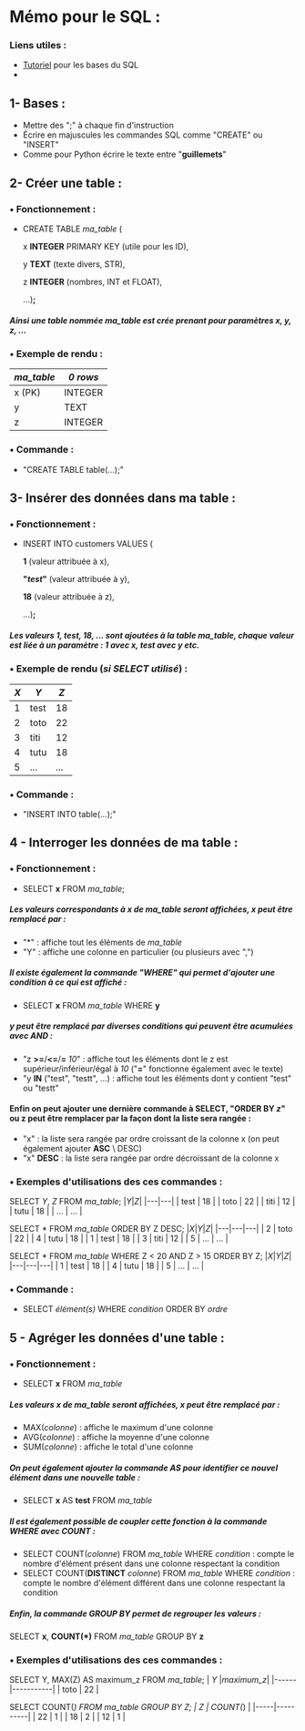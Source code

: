 # Mémo pour le SQL :

### Liens utiles :
- [Tutoriel](https://fr.khanacademy.org/computing/computer-programming/sql?ref=resume_learning#sql-basics) pour les bases du SQL
-


## 1- Bases :

- Mettre des ";" à chaque fin d'instruction
- Écrire en majuscules les commandes SQL comme "CREATE" ou "INSERT"
- Comme pour Python écrire le texte entre "**guillemets**"


## 2- **Créer** une table :

### • Fonctionnement :

- CREATE TABLE *ma_table* (

    x **INTEGER** PRIMARY KEY (utile pour les ID),

    y **TEXT** (texte divers, STR), 

    z **INTEGER** (nombres, INT et FLOAT), 
    
    ...)**;**

##### Ainsi une table nommée *ma_table* est crée prenant pour paramètres **x**, **y**, **z**, ...

### • Exemple de rendu :

|*ma_table*|*0 rows*|
|----------|--------|
|  x (PK)  |  INTEGER  |
|  y  |  TEXT  |
|  z  |  INTEGER  |

### • Commande :

- "CREATE TABLE table(...);"


## 3- **Insérer** des données dans ma table :

### • Fonctionnement :

- INSERT INTO customers VALUES (

    **1** (valeur attribuée à x), 

    **"*test*"** (valeur attribuée à y),

    **18** (valeur attribuée à z),
    
    ...)**;**

##### Les valeurs 1, test, 18, ... sont ajoutées à la table *ma_table*, chaque valeur est liée à un paramètre : 1 avec x, test avec y etc.

### • Exemple de rendu (*si SELECT utilisé*) :

|*X*|*Y*|*Z*|
|---|---|---|
| 1 | test | 18 |
| 2 | toto | 22 |
| 3 | titi | 12 |
| 4 | tutu | 18 |
| 5 | ... | ... |

### • Commande :

- "INSERT INTO table(...);"

## 4 - **Interroger** les données de ma table :

### • Fonctionnement :

- SELECT **x** FROM *ma_table*;

##### Les valeurs correspondants à **x** de *ma_table* seront affichées, x peut être remplacé par :
- "*" : affiche tout les éléments de *ma_table*
- "Y" : affiche une colonne en particulier (ou plusieurs avec ",")

##### Il existe également la commande "**WHERE**" qui permet d'ajouter une condition à ce qui est affiché :
- SELECT **x** FROM *ma_table* WHERE **y**

##### **y** peut être remplacé par diverses conditions qui peuvent être acumulées avec **AND** :
- "z **>=**/**<=**/**=** *10*" : affiche tout les éléments dont le z est supérieur/inférieur/égal à *10* ("**=**" fonctionne également avec le texte)
- "y **IN** ("test", "testt", ...) : affiche tout les éléments dont y contient "test" ou "testt"

#### Enfin on peut ajouter une dernière commande à SELECT, "**ORDER BY** *z*" ou z peut être remplacer par la façon dont la liste sera rangée :
- "x" : la liste sera rangée par ordre croissant de la colonne x (on peut également ajouter **ASC** \ DESC)
- "x" **DESC** : la liste sera rangée par ordre décroissant de la colonne x

### • Exemples d'utilisations des ces commandes :

SELECT *Y*, *Z* FROM *ma_table*;
|*Y*|*Z*|
|---|---|
| test | 18 |
| toto | 22 |
| titi | 12 |
| tutu | 18 |
| ... | ... |

SELECT * FROM *ma_table* ORDER BY Z DESC;
|*X*|*Y*|*Z*|
|---|---|---|
| 2 | toto | 22 |
| 4 | tutu | 18 |
| 1 | test | 18 |
| 3 | titi | 12 |
| 5 | ... | ... |

SELECT * FROM *ma_table* WHERE Z < 20 AND Z > 15 ORDER BY Z;
|*X*|*Y*|*Z*|
|---|---|---|
| 1 | test | 18 |
| 4 | tutu | 18 |
| 5 | ... | ... |

### • Commande :

- SELECT *élément(s)* WHERE *condition* ORDER BY *ordre*

## 5 - **Agréger** les données d'une table :

### • Fonctionnement :

- SELECT **x** FROM *ma_table*

##### Les valeurs **x** de *ma_table* seront affichées, x peut être remplacé par :
- MAX(*colonne*) : affiche le maximum d'une colonne
- AVG(*colonne*) : affiche la moyenne d'une colonne
- SUM(*colonne*) : affiche le total d'une colonne

##### On peut également ajouter la commande **AS** pour identifier ce nouvel élément dans une nouvelle table :
- SELECT **x** AS **test** FROM *ma_table*

##### Il est également possible de coupler cette fonction à la commande **WHERE** avec **COUNT** :
- SELECT COUNT(*colonne*) FROM *ma_table* WHERE *condition* : compte le nombre d'élément présent dans une colonne respectant la condition
- SELECT COUNT(**DISTINCT** *colonne*) FROM *ma_table* WHERE *condition* : compte le nombre d'élément différent dans une colonne respectant la condition

##### Enfin, la commande **GROUP BY** permet de regrouper les valeurs :
SELECT **x**, **COUNT(*)** FROM *ma_table* GROUP BY **z**

### • Exemples d'utilisations des ces commandes :

SELECT Y, MAX(Z) AS maximum_z FROM *ma_table*;
| *Y*  |*maximum_z*|
|------|-----------|
| toto |    22     |

SELECT COUNT(*) FROM *ma_table* GROUP BY Z;
| *Z* | COUNT(*) |
|-----|----------|
| 22  |    1     |
| 18  |    2     |
| 12  |    1     |